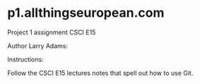 p1.allthingseuropean.com
========================

Project 1 assignment CSCI E15

Author Larry Adams:

Instructions:

Follow the CSCI E15 lectures notes that spell out how to use Git.

